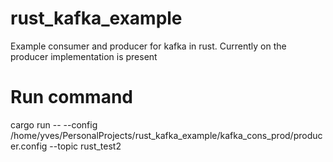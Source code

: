 # rust_kafka_example
Example consumer and producer for kafka in rust.
Currently on the producer implementation is present

# Run command
cargo run -- --config /home/yves/PersonalProjects/rust_kafka_example/kafka_cons_prod/producer.config --topic rust_test2

#